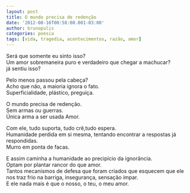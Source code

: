 ```yaml
---
layout: post
title: O mundo precisa de redenção
date: '2012-08-16T00:58:00.001-03:00'
author: brunopulis
categories: poesia
tags: [vida, tragedia, acontecimentos, razão, amor]
---
```


Será que somente eu sinto isso?<br />
Um amor sobremaneira puro e verdadeiro que chegar a machucar? <br />
já sentiu isso? <br />

Pelo menos passou pela cabeça? <br />
Acho que não, a maioria ignora o fato.<br />
Superficialidade, plástico, preguiça.<br />

O mundo precisa de redenção.<br />
Sem armas ou guerras.<br />
Única arma a ser usada Amor.<br />

Com ele, tudo suporta, tudo crê,tudo espera.<br />
Humanidade perdida em si mesma, tentando encontrar a respostas  já respondidas.<br />
Murro em ponta de facas.<br />

E assim caminha a humanidade ao precipício da ignorância.<br />
Optam por plantar rancor do que amor.  <br />
Tantos mecanismos de defesa que foram criados que esquecem que ele nos traz frio na barriga, insegurança, sensação ímpar.<br />
E ele nada mais é que o nosso, o teu, o meu  amor.
